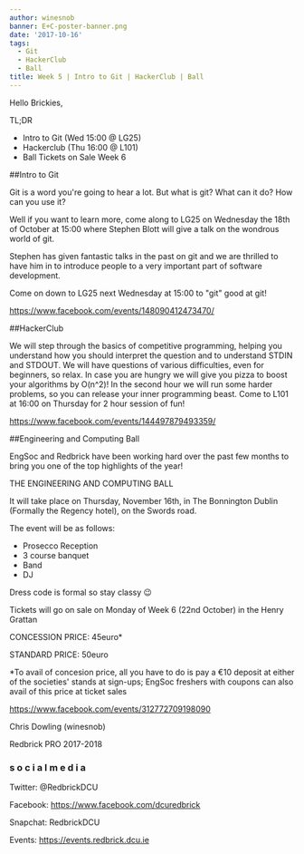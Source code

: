 ```yaml
---
author: winesnob
banner: E+C-poster-banner.png
date: '2017-10-16'
tags:
  - Git
  - HackerClub
  - Ball
title: Week 5 | Intro to Git | HackerClub | Ball
---
```


Hello Brickies,

TL;DR

- Intro to Git (Wed 15:00 @ LG25)
- Hackerclub (Thu 16:00 @ L101)
- Ball Tickets on Sale Week 6

 <!-- more -->

##Intro to Git

Git is a word you're going to hear a lot. But what is git? What can it do? How
can you use it?

Well if you want to learn more, come along to LG25 on Wednesday the 18th of
October at 15:00 where Stephen Blott will give a talk on the wondrous world of
git.

Stephen has given fantastic talks in the past on git and we are thrilled to have
him in to introduce people to a very important part of software development.

Come on down to LG25 next Wednesday at 15:00 to "git" good at git!

https://www.facebook.com/events/148090412473470/

##HackerClub

We will step through the basics of competitive programming, helping you
understand how you should interpret the question and to understand STDIN and
STDOUT. We will have questions of various difficulties, even for beginners, so
relax. In case you are hungry we will give you pizza to boost your algorithms by
O(n^2)! In the second hour we will run some harder problems, so you can release
your inner programming beast. Come to L101 at 16:00 on Thursday for 2 hour
session of fun!

https://www.facebook.com/events/144497879493359/

##Engineering and Computing Ball

EngSoc and Redbrick have been working hard over the past few months to bring you
one of the top highlights of the year!

THE ENGINEERING AND COMPUTING BALL

It will take place on Thursday, November 16th, in The Bonnington Dublin
(Formally the Regency hotel), on the Swords road.

The event will be as follows:

- Prosecco Reception
- 3 course banquet
- Band
- DJ

Dress code is formal so stay classy 😉

Tickets will go on sale on Monday of Week 6 (22nd October) in the Henry Grattan

CONCESSION PRICE: 45euro\*

STANDARD PRICE: 50euro

\*To avail of concesion price, all you have to do is pay a €10 deposit at either
of the societies' stands at sign-ups; EngSoc freshers with coupons can also
avail of this price at ticket sales

https://www.facebook.com/events/312772709198090

Chris Dowling (winesnob)

Redbrick PRO 2017-2018

### s o c i a l m e d i a

Twitter: @RedbrickDCU

Facebook: https://www.facebook.com/dcuredbrick

Snapchat: RedbrickDCU

Events: https://events.redbrick.dcu.ie
